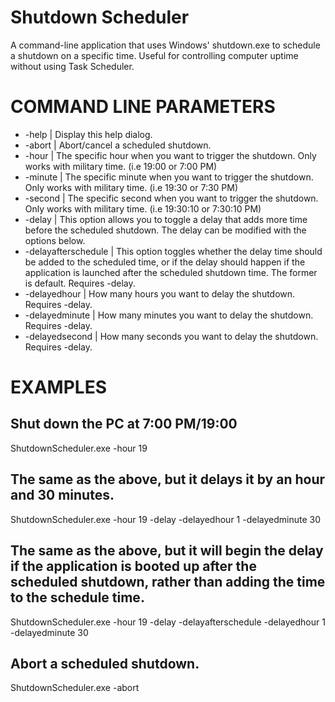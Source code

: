 # Shutdown Scheduler
A command-line application that uses Windows' shutdown.exe to schedule a shutdown on a specific time. Useful for controlling computer uptime without using Task Scheduler.
# COMMAND LINE PARAMETERS
* -help | Display this help dialog.
* -abort | Abort/cancel a scheduled shutdown.
* -hour | The specific hour when you want to trigger the shutdown. Only works with military time. (i.e 19:00 or 7:00 PM)
* -minute | The specific minute when you want to trigger the shutdown. Only works with military time. (i.e 19:30 or 7:30 PM)
* -second | The specific second when you want to trigger the shutdown. Only works with military time. (i.e 19:30:10 or 7:30:10 PM)
* -delay | This option allows you to toggle a delay that adds more time before the scheduled shutdown. The delay can be modified with the options below.
* -delayafterschedule | This option toggles whether the delay time should be added to the scheduled time, or if the delay should happen if the application is launched after the scheduled shutdown time. The former is default. Requires -delay.
* -delayedhour | How many hours you want to delay the shutdown. Requires -delay.
* -delayedminute | How many minutes you want to delay the shutdown. Requires -delay.
* -delayedsecond | How many seconds you want to delay the shutdown. Requires -delay.
# EXAMPLES

## Shut down the PC at 7:00 PM/19:00
ShutdownScheduler.exe -hour 19

## The same as the above, but it delays it by an hour and 30 minutes.
ShutdownScheduler.exe -hour 19 -delay -delayedhour 1 -delayedminute 30

## The same as the above, but it will begin the delay if the application is booted up after the scheduled shutdown, rather than adding the time to the schedule time.
ShutdownScheduler.exe -hour 19 -delay -delayafterschedule -delayedhour 1 -delayedminute 30

## Abort a scheduled shutdown.
ShutdownScheduler.exe -abort
